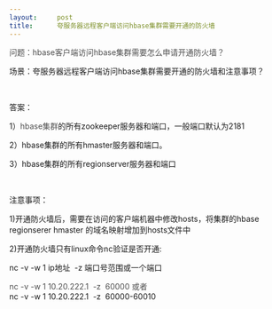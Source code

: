 ```yaml
---
layout:     post
title:      夸服务器远程客户端访问hbase集群需要开通的防火墙
---
```

<div id="article_content" class="article_content clearfix csdn-tracking-statistics" data-pid="blog" data-mod="popu_307" data-dsm="post">
								            <link rel="stylesheet" href="https://csdnimg.cn/release/phoenix/template/css/ck_htmledit_views-f76675cdea.css">
						<div class="htmledit_views" id="content_views">
                
<p><span style="color:rgb(79,79,79);text-align:justify;">问题：hbase客户端访问hbase集群需要怎么申请开通防火墙？</span><br></p>
<p>场景：夸服务器远程客户端访问hbase集群需要开通的防火墙和注意事项？</p>
<p><br></p>
<p>答案：</p>
<p>1）<span style="color:rgb(79,79,79);text-align:justify;">hbase集群</span>的所有zookeeper服务器和端口，一般端口默认为2181</p>
<p>2）hbase集群的所有hmaster服务器和端口。</p>
<p>3）hbase集群的所有regionserver服务器和端口</p>
<p><br></p>
<p>注意事项：</p>
<p>1)开通防火墙后，需要在访问的客户端机器中修改hosts，将集群的hbase regionserer hmaster 的域名映射增加到hosts文件中</p>
<p>2)开通防火墙只有linux命令nc验证是否开通:</p>
<p>nc -v -w 1 ip地址  -z 端口号范围或一个端口</p>
<p><span style="color:rgb(79,79,79);text-align:justify;">nc -v -w 1 10.20.222.1  -z  60000 或者</span><br>
nc -v -w 1 10.20.222.1  -z  60000-60010<br></p>
<p><br></p>
            </div>
                </div>